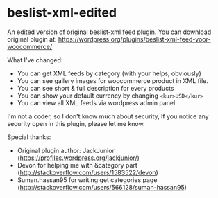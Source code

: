 # beslist-xml-edited
An edited version of original beslist-xml feed plugin.
You can download original plugin at: https://wordpress.org/plugins/beslist-xml-feed-voor-woocommerce/

What I've changed:

 - You can get XML feeds by category (with your helps, obviously)
 - You can see gallery images for woocommerce product in XML file.
 - You can see short & full description for every products
 - You can show your default currency by changing `<kur>USD</kur>`
 - You can view all XML feeds via wordpress admin panel.

I'm not a coder, so I don't know much about security, If you notice any security open in this plugin, please let me know.

Special thanks:
 - Original plugin author: JackJunior (https://profiles.wordpress.org/jackjunior/)
 - Devon for helping me with &category part (http://stackoverflow.com/users/1583522/devon)
 - Suman.hassan95 for writing get categories page (http://stackoverflow.com/users/566128/suman-hassan95)

